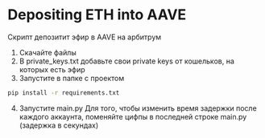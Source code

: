 # Depositing ETH into AAVE
Скрипт депозитит эфир в AAVE на арбитрум
  1) Скачайте файлы
  2) В private_keys.txt добавьте свои private keys от кошельков, на которых есть эфир
  3) Запустите в папке с проектом 
```sh 
pip install -r requirements.txt 
```
  4) Запустите main.py
  Для того, чтобы изменить время задержки после каждого аккаунта, поменяйте цифпы в последней строке main.py (задержка в секундах)
